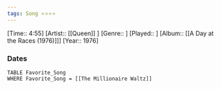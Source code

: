 ```yaml
---
tags: Song ⭐⭐⭐⭐ 
---
```

[Time:: 4:55]
[Artist:: [[Queen]] ]
[Genre:: ]
[Played:: ]
[Album:: [[A Day at the Races (1976)]]]
[Year:: 1976]
### Dates
````dataview
TABLE Favorite_Song
WHERE Favorite_Song = [[The Millionaire Waltz]]
````
